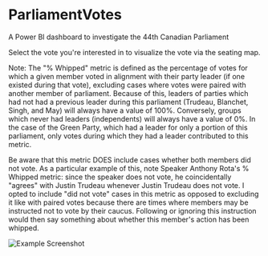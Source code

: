 # ParliamentVotes
A Power BI dashboard to investigate the 44th Canadian Parliament

Select the vote you're interested in to visualize the vote via the seating map.

Note: The "% Whipped" metric is defined as the percentage of votes for which a given member voted in alignment with their party leader (if one existed during that vote), excluding cases where votes were 
paired with another member of parliament. Because of this, leaders of parties which had not had a previous leader during this parliament
(Trudeau, Blanchet, Singh, and May) will always have a value of 100%. Conversely, groups which never had leaders (independents) will always have a value of 0%. 
In the case of the Green Party, which had a leader for only a portion of this parliament, only votes during which they had a leader contributed to this metric.


Be aware that this metric DOES include cases whether both members did not vote. As a particular example of this, note Speaker 
Anthony Rota's % Whipped metric: since the speaker does not vote, he coincidentally "agrees" with Justin Trudeau whenever Justin Trudeau does not vote. I opted
to include "did not vote" cases in this metric as opposed to excluding it like with paired votes because there are times where members may be instructed not to vote
by their caucus. Following or ignoring this instruction would then say something about whether this member's action has been whipped.

![Example Screenshot](https://user-images.githubusercontent.com/56042923/230809680-a0459078-7f67-4982-bffb-a794a59d28c2.PNG)
